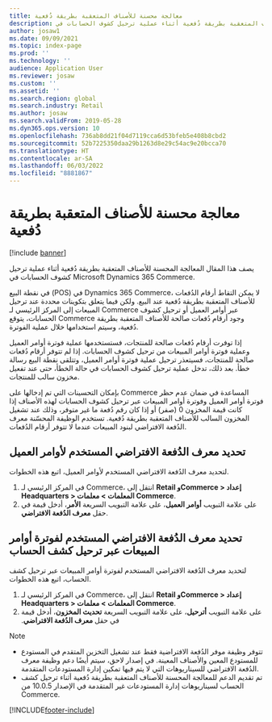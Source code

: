 ```yaml
---
title: معالجة محسنة للأصناف المتعقبة بطريقة دُفعية‬
description: يصف هذا المقال المعالجة المحسنة للأصناف المتعقبة بطريقة دُفعية أثناء عملية ترحيل كشوف الحسابات في Microsoft Dynamics 365 Commerce.
author: josaw1
ms.date: 09/09/2021
ms.topic: index-page
ms.prod: ''
ms.technology: ''
audience: Application User
ms.reviewer: josaw
ms.custom: ''
ms.assetid: ''
ms.search.region: global
ms.search.industry: Retail
ms.author: josaw
ms.search.validFrom: 2019-05-28
ms.dyn365.ops.version: 10
ms.openlocfilehash: 736ab8dd21f04d7119cca6d53bfeb5e408b8cbd2
ms.sourcegitcommit: 52b7225350daa29b1263d8e29c54ac9e20bcca70
ms.translationtype: HT
ms.contentlocale: ar-SA
ms.lasthandoff: 06/03/2022
ms.locfileid: "8881867"
---
```

# <a name="improved-handling-of-batch-tracked-items"></a>معالجة محسنة للأصناف المتعقبة بطريقة دُفعية‬

[!include [banner](includes/banner.md)]

يصف هذا المقال المعالجة المحسنة للأصناف المتعقبة بطريقة دُفعية أثناء عملية ترحيل كشوف الحسابات في Microsoft Dynamics 365 Commerce.

في نقطة البيع (POS) في Dynamics 365 Commerce، لا يمكن التقاط أرقام الدُفعات للأصناف المتعقبة بطريقة دُفعية عند البيع. ولكن فيما يتعلق بتكوينات محددة عند ترحيل المبيعات إلى المركز الرئيسي لـ Commerce‬ عبر أوامر العميل أو ترحيل كشوف الحسابات، يتوقع Commerce وجود أرقام دُفعات صالحة للأصناف المتعقبة بطريقة دُفعية، وسيتم استخدامها خلال عملية الفوترة.

إذا توفرت أرقام دُفعات صالحة للمنتجات، فستستخدمها عملية فوترة أوامر العميل وعملية فوترة أوامر المبيعات من ترحيل كشوف الحسابات. إذا لم تتوفر أرقام دُفعات صالحة للمنتجات، فسيتعذر ترحيل عملية فوترة أوامر العميل، وتتلقى نقطة البيع رسالة خطأ. بعد ذلك، تدخل عملية ترحيل كشوف الحسابات في حالة الخطأ، حتى عند تفعيل مخزون سالب للمنتجات.‬

بإمكان التحسينات التي تم إدخالها على Commerce المساعدة في ضمان عدم حظر فوترة أوامر العميل وفوترة أوامر المبيعات عبر ترحيل كشوف الحسابات لهذه الأصناف إذا كانت قيمة المخزون 0 (صفر) أو إذا كان رقم دُفعة ما غير متوفر، وذلك عند تشغيل المخزون السالب للأصناف المتعقبة بطريقة دُفعية. تستخدم الوظيفة المحسّنة معرف الدُفعة الافتراضي لبنود المبيعات عندما لا تتوفر أرقام الدُفعات.

## <a name="define-the-default-batch-id-that-is-used-for-customer-orders"></a>تحديد معرف الدُفعة الافتراضي المستخدم لأوامر العميل

لتحديد معرف الدُفعة الافتراضي المستخدم لأوامر العميل، اتبع هذه الخطوات.

1. في المركز الرئيسي لـ Commerce، انتقل إلى **Retail وCommerce \> إعداد Headquarters \> المعلمات \> معلمات Commerce**.
1. على علامة التبويب **أوامر العميل**، على علامة التبويب السريعة **الأمر**، أدخل قيمة في حقل **معرف الدُفعة الافتراضي**.

## <a name="define-the-default-batch-id-that-is-used-for-sales-order-invoicing-through-statement-posting"></a>تحديد معرف الدُفعة الافتراضي المستخدم لفوترة أوامر المبيعات عبر ترحيل كشف الحساب‬

لتحديد معرف الدُفعة الافتراضي المستخدم لفوترة أوامر المبيعات عبر ترحيل كشف الحساب، اتبع هذه الخطوات.

1. في المركز الرئيسي لـ Commerce، انتقل إلى **Retail وCommerce \> إعداد Headquarters \> المعلمات \> معلمات Commerce**.
1. على علامة التبويب **أترحيل‬‏‫**، على علامة التبويب السريعة **تحديث المخزون**، أدخل قيمة في حقل **معرف الدُفعة الافتراضي**.

> [!NOTE]
> - تتوفر وظيفة موفر الدُفعة الافتراضية فقط عند تشغيل التخزين المتقدم في المستودع للمستودع المعين والأصناف المعينة. في إصدار لاحق، سيتم أيضًا دعم وظيفة معرف الدُفعة الافتراضي للسيناريوهات التي لا يتم فيها تمكين إدارة المستودعات المتقدمة.
> - تم تقديم الدعم للمعالجة المحسنة للأصناف المتعقبة بطريقة دُفعية‬ أثناء ترحيل كشف الحساب لسيناريوهات إدارة المستودعات غير المتقدمة في الإصدار 10.0.5 من Commerce.

[!INCLUDE[footer-include](../includes/footer-banner.md)]
